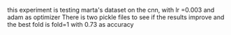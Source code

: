 this experiment is testing marta's dataset on the cnn, with lr =0.003 and adam as optimizer
There is two pickle files to see if the results improve and the best fold is fold=1 with 0.73 as accuracy 
